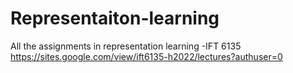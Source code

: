# Representaiton-learning
All the assignments in representation learning -IFT 6135 
https://sites.google.com/view/ift6135-h2022/lectures?authuser=0
